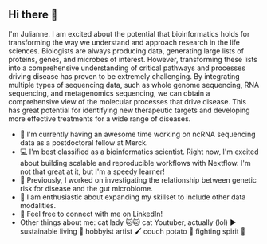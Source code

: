## Hi there 👋

I'm Julianne. I am excited about the potential that bioinformatics holds for transforming the way we
understand and approach research in the life sciences. Biologists are always producing data, generating
large lists of proteins, genes, and microbes of interest. However, transforming these lists into a
comprehensive understanding of critical pathways and processes driving disease has proven to be
extremely challenging. By integrating multiple types of sequencing data, such as whole genome
sequencing, RNA sequencing, and metagenomics sequencing, we can obtain a comprehensive view of the
molecular processes that drive disease. This has great potential for identifying new therapeutic targets and
developing more effective treatments for a wide range of diseases.

- 🔭 I'm currently having an awesome time working on ncRNA sequencing data as a postdoctoral fellow at Merck.
- 💻 I'm best classified as a bioinformatics scientist. Right now, I'm excited about building scalable and reproducible workflows with Nextflow. I'm not that great at it, but I'm a speedy learner! 
- 💩 Previously, I worked on investigating the relationship between genetic risk for disease and the gut microbiome.
- 🌱 I am enthusiastic about expanding my skillset to include other data modalities.
- 👯 Feel free to connect with me on LinkedIn!
- Other things about me: cat lady 🐱🐱 cat Youtuber, actually (lol) ▶️ sustainable living 🍃 hobbyist artist 🖌️ couch potato 🥔 fighting spirit 💪


